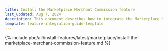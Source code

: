```yaml
---
title: Install the Marketplace Merchant Commission feature
last_updated: Aug 7, 2024
description: This document describes how to integrate the Marketplace Merchant Commission feature into a Spryker project.
template: feature-integration-guide-template
---
```


{% include pbc/all/install-features/latest/marketplace/install-the-marketplace-merchant-commission-feature.md %} <!-- To edit, see /_includes/pbc/all/install-features/202410.0/marketplace/install-the-marketplace-merchant-commission-feature.md -->
